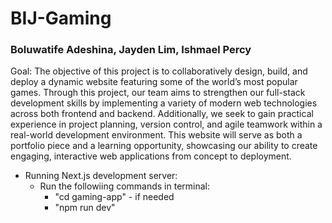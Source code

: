 # BIJ-Gaming  
###  Boluwatife Adeshina, Jayden Lim, Ishmael Percy
Goal: The objective of this project is to collaboratively design, build, and deploy a dynamic website featuring some of the world’s most popular games. Through this project, our team aims to strengthen our full-stack development skills by implementing a variety of modern web technologies across both frontend and backend. Additionally, we seek to gain practical experience in project planning, version control, and agile teamwork within a real-world development environment. This website will serve as both a portfolio piece and a learning opportunity, showcasing our ability to create engaging, interactive web applications from concept to deployment.
- Running Next.js development server: 
    - Run the followiing commands in terminal:
        - "cd gaming-app" - if needed
        - "npm run dev"
